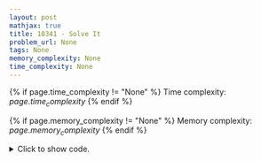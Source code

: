 ```yaml
---
layout: post
mathjax: true
title: 10341 - Solve It
problem_url: None
tags: None
memory_complexity: None
time_complexity: None
---
```




{% if page.time_complexity != "None" %}
Time complexity: ${{ page.time_complexity }}$
{% endif %}

{% if page.memory_complexity != "None" %}
Memory complexity: ${{ page.memory_complexity }}$
{% endif %}

<details>
<summary>
<p style="display:inline">Click to show code.</p>
</summary>
```cpp
{% raw %}
using namespace std;
const double EPSILON = 1e-8;
int p, q, r, s, t, u;
inline double f(double x)
{
    return p * exp(-x) + q * sin(x) + r * cos(x) + s * tan(x) + t * x * x + u;
}
int main(void)
{
    double lo, hi, y, yp, mid;
    y = 0;
    while (cin >> p >> q >> r >> s >> t >> u)
    {
        lo = 0, hi = 1;
        if (f(1) > 0 or f(0) < 0)
            cout << "No solution" << endl;
        else
        {
            do
            {
                mid = lo + (hi - lo) / 2;
                yp = f(mid);
                if (yp > 0)
                    lo = mid;
                else
                    hi = mid;
            } while (abs(y - yp) > EPSILON);
            cout << fixed << setprecision(4) << mid << endl;
        }
    }
    return 0;
}

{% endraw %}
```
</details>

